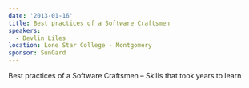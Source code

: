 ```yaml
---
date: '2013-01-16'
title: Best practices of a Software Craftsmen
speakers:
  - Devlin Liles
location: Lone Star College - Montgomery
sponsor: SunGard
---
```

Best practices of a Software Craftsmen – Skills that took years to learn